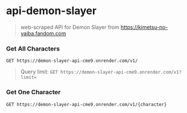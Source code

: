 # api-demon-slayer
> web-scraped API for Demon Slayer 
>  from https://kimetsu-no-yaiba.fandom.com


### Get All Characters

```GET https://demon-slayer-api-cme9.onrender.com/v1/``` 

> Query limit: ```GET https://demon-slayer-api-cme9.onrender.com/v1?limit=``` 

### Get One Character
```GET https://demon-slayer-api-cme9.onrender.com/v1/{character}```
